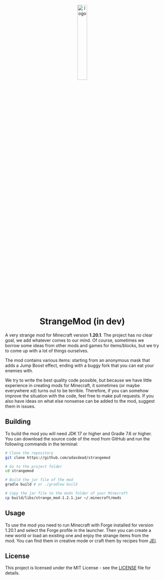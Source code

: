 <p align="center">
  <img src="https://github.com/adasdead/strangemod/blob/1.20.1/src/main/resources/strange_mod.png" width="25%" height="25%" alt="logo"/>
</p>
<h1 align="center">StrangeMod (in dev)</h1>

A very strange mod for Minecraft version **1.20.1**. The project has no clear goal, we add whatever comes to our mind. Of course, sometimes we borrow some ideas from other mods and games for items/blocks, but we try to come up with a lot of things ourselves.

The mod contains various items: starting from an anonymous mask that adds a Jump Boost effect, ending with a buggy fork that you can eat your enemies with.

We try to write the best quality code possible, but because we have little experience in creating mods for Minecraft, it sometimes (or maybe everywhere xd) turns out to be terrible. Therefore, if you can somehow improve the situation with the code, feel free to make pull requests. If you also have ideas on what else nonsense can be added to the mod, suggest them in issues.

## Building

To build the mod you will need JDK 17 or higher and Gradle 7.6 or higher. You can download the source code of the mod from GitHub and run the following commands in the terminal:

```bash
# Clone the repository
git clone https://github.com/adasdead/strangemod

# Go to the project folder
cd strangemod

# Build the jar file of the mod
gradle build # or ./gradlew build

# Copy the jar file to the mods folder of your Minecraft
cp build/libs/strange_mod-1.2.1.jar ~/.minecraft/mods
```

## Usage
To use the mod you need to run Minecraft with Forge installed for version 1.20.1 and select the Forge profile in the launcher. Then you can create a new world or load an existing one and enjoy the strange items from the mod. You can find them in creative mode or craft them by recipes from [JEI](https://github.com/mezz/JustEnoughItems).

## License
This project is licensed under the MIT License - see the [LICENSE](LICENSE) file for details.

